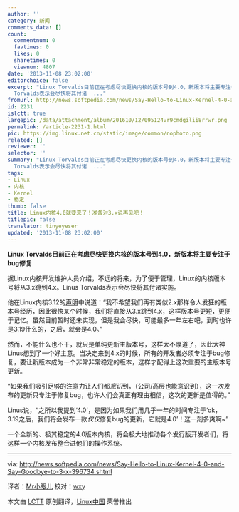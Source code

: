 ```yaml
---
author: ''
category: 新闻
comments_data: []
count:
  commentnum: 0
  favtimes: 0
  likes: 0
  sharetimes: 0
  viewnum: 4807
date: '2013-11-08 23:02:00'
editorchoice: false
excerpt: "Linux Torvalds目前正在考虑尽快更换内核的版本号到4.0，新版本将主要专注于bug修复\r\n据Linux内核开发维护人员介绍，不远的将来，为了便于管理，Linux的内核版本号将从3.x跳到4.x。Linus
  Torvalds表示会尽快将其付诸  ..."
fromurl: http://news.softpedia.com/news/Say-Hello-to-Linux-Kernel-4-0-and-Say-Goodbye-to-3-x-396734.shtml
id: 2231
islctt: true
largepic: /data/attachment/album/201610/12/095124vr9cmdgilii8rrwr.png
permalink: /article-2231-1.html
pic: https://img.linux.net.cn/static/image/common/nophoto.png
related: []
reviewer: ''
selector: ''
summary: "Linux Torvalds目前正在考虑尽快更换内核的版本号到4.0，新版本将主要专注于bug修复\r\n据Linux内核开发维护人员介绍，不远的将来，为了便于管理，Linux的内核版本号将从3.x跳到4.x。Linus
  Torvalds表示会尽快将其付诸  ..."
tags:
- Linux
- 内核
- Kernel
- 稳定
thumb: false
title: Linux内核4.0就要来了！准备对3.x说再见吧！
titlepic: false
translator: tinyeyeser
updated: '2013-11-08 23:02:00'
---
```


**Linux Torvalds目前正在考虑尽快更换内核的版本号到4.0，新版本将主要专注于bug修复**


据Linux内核开发维护人员介绍，不远的将来，为了便于管理，Linux的内核版本号将从3.x跳到4.x。Linus Torvalds表示会尽快将其付诸实施。


他在Linux内核3.12的[声明](https://lkml.org/lkml/2013/11/3/160)中说道：“我不希望我们再有类似2.x那样令人发狂的版本号经历，因此很快某个时候，我们将直接从3.x跳到4.x，这样版本号更短，更便于记忆。虽然目前暂时还未实现，但是我会尽快，可能最多一年左右吧，到时也许是3.19什么的，之后，就会是4.0。”


然而，不能什么也不干，就只是单纯更新主版本号，这样太不厚道了，因此大神Linus想到了一个好主意。当决定来到4.x的时候，所有的开发者必须专注于bug修复，要让新版本成为一个非常非常稳定的版本，这样才配得上这次重要的主版本号更新。


“如果我们吸引足够的注意力让人们都*意识*到，（公司/高层也能意识到），这一次发布的更新只专注于修复bug，也许人们会真正有理由相信，这次的更新是值得的。”


Linus说，“之所以我提到‘4.0’，是因为如果我们用几乎一年的时间专注于‘ok，3.19之后，我们将会发布一款*仅仅*修复bug的更新，它就是4.0’！这一刻多爽啊~”


一个全新的、极其稳定的4.0版本内核，将会极大地推动各个发行版开发者们，将这样一个内核发布整合进他们的操作系统。




---


via: <http://news.softpedia.com/news/Say-Hello-to-Linux-Kernel-4-0-and-Say-Goodbye-to-3-x-396734.shtml>


译者：[Mr小眼儿](http://blog.csdn.net/tinyeyeser) 校对：[wxy](https://github.com/wxy)


本文由 [LCTT](https://github.com/LCTT/TranslateProject) 原创翻译，[Linux中国](http://linux.cn/) 荣誉推出